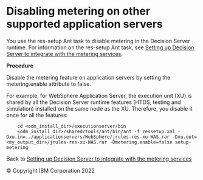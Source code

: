 # Disabling metering on other supported application servers

You use the res-setup Ant task to disable metering in the Decision Server runtime. For information on the res-setup Ant task, see [Setting up Decision Server to integrate with the metering services](../dssetup.md).

**Procedure**

Disable the metering feature on application servers by setting the metering.enable attribute to false.

For example, for WebSphere Application Server, the execution unit (XU) is shared by all the Decision Server runtime features (HTDS, testing and simulation) installed on the same node as the XU. Therefore, you disable it once for all the features:

        cd <odm_install_dir>/executionserver/bin
        <odm_install_dir>/shared/tools/ant/bin/ant -f ressetup.xml -Dxu.in=../applicationservers/WebSphere/jrules-res-xu-WAS.rar -Dxu.out=<my_output_dir>/jrules-res-xu-WAS.rar -Dmetering.enable=false setup-metering

Back to [Setting up Decision Server to integrate with the metering services](../dssetup.md)

© Copyright IBM Corporation 2022

